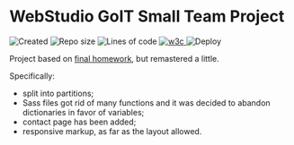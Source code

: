 # WebStudio GoIT Small Team Project

![Created](https://img.shields.io/date/1625697644.svg?style=flat-square&logo=github)
![Repo size](https://img.shields.io/github/repo-size/Searge/webstudio-team?style=flat-square)
![Lines of code](https://img.shields.io/tokei/lines/github/searge/webstudio-team?style=flat-square&color=orange)
<a href="https://validator.w3.org/nu/?doc=https%3A%2F%2Fsearge.github.io%2Fwebstudio-team%2F">
![w3c](https://img.shields.io/w3c-validation/default?targetUrl=https%3A%2F%2Fsearge.github.io%2Fwebstudio-team%2F&style=flat-square)
</a>
![Deploy](https://github.com/Searge/webstudio-team/.github/workflows/Build-n-deploy-2-gh-pages/badge.svg?branch=main)

Project based on [final homework](https://github.com/Searge/goit-markup-hw-08), but remastered a little.

Specifically:

- split into partitions;
- Sass files got rid of many functions and it was decided to abandon dictionaries in favor of
  variables;
- contact page has been added;
- responsive markup, as far as the layout allowed.
